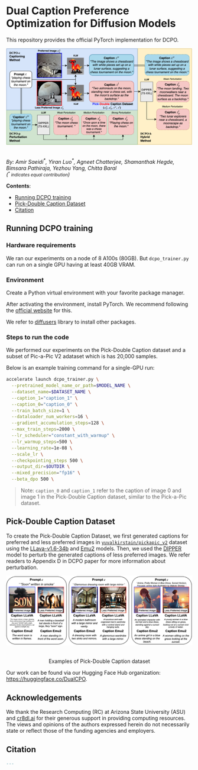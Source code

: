 # Dual Caption Preference Optimization for Diffusion Models 

This repository provides the official PyTorch implementation for DCPO. 

<div align="center">
<img src="assets/dcpo_overview.png" width=750/>
</div><br>

_By: Amir Saeidi<sup>\*</sup>, Yiran Luo<sup>\*</sup>, Agneet Chatterjee, Shamanthak Hegde, Bimsara Pathiraja, Yezhou Yang, Chitta Baral_
<br>_(<small><sup>*</sup> indicates equal contribution</small>)_


**Contents**:

* [Running DCPO training](#running-dcpo-training)
* [Pick-Double Caption Dataset](#dataset) 
* [Citation](#citation)

## Running DCPO training

### Hardware requirements

We ran our experiments on a node of 8 A100s (80GB). But `dcpo_trainer.py` can run on a single GPU having at least 40GB VRAM. 

### Environment

Create a Python virtual environment with your favorite package manager. 

After activating the environment, install PyTorch. We recommend following the [official website](https://pytorch.org/) for this. 

We refer to [diffusers](https://github.com/huggingface/diffusers/tree/main/examples/text_to_image) library to install other packages.

### Steps to run the code
<!-- [`yuvalkirstain/pickapic_v2`](https://huggingface.co/datasets/yuvalkirstain/pickapic_v2) -->
We performed our experiments on the Pick-Double Caption dataset and a subset of  Pic-a-Pic V2 adataset which is has 20,000 samples.

Below is an example training command for a single-GPU run:

```bash
accelerate launch dcpo_trainer.py \
  --pretrained_model_name_or_path=$MODEL_NAME \
  --dataset_name=$DATASET_NAME \
  --caption_1="caption_1" \
  --caption_0="caption_0" \
  --train_batch_size=1 \
  --dataloader_num_workers=16 \
  --gradient_accumulation_steps=128 \
  --max_train_steps=2000 \
  --lr_scheduler="constant_with_warmup" \
  --lr_warmup_steps=500 \
  --learning_rate=1e-08 \
  --scale_lr \
  --checkpointing_steps 500 \
  --output_dir=$OUTDIR \
  --mixed_precision="fp16" \
  --beta_dpo 500 \
```

> Note: `caption_0` and `caption_1` refer to the caption of image 0 and image 1 in the Pick-Double Caption dataset, similar to the Pick-a-Pic dataset.
## Pick-Double Caption Dataset

To create the Pick-Double Caption Dataset, we first generated captions for preferred and less preferred images in [`yuvalkirstain/pickapic_v2`](https://huggingface.co/datasets/yuvalkirstain/pickapic_v2) dataset using the [LLava-v1.6-34b](https://huggingface.co/liuhaotian/llava-v1.6-34b) and [Emu2](https://huggingface.co/BAAI/Emu2) models. Then, we used the [DIPPER](https://huggingface.co/kalpeshk2011/dipper-paraphraser-xxl) model to perturb the generated captions of less preferred images. We refer readers to Appendix D in DCPO paper for more information about perturbation.

<div align="center">
<img src="assets/pick_double_caption_examples.png" width=750/>
</div><br>
<p align="center">Examples of Pick-Double Caption dataset</p>

Our work can be found via our Hugging Face Hub organization: https://huggingface.co/DualCPO.


## Acknowledgements
We thank the Research Computing (RC) at Arizona State University (ASU) and [cr8dl.ai](https://www.cr8dl.ai/) for their generous support in providing computing resources. The views and opinions of the authors expressed herein do not necessarily state or reflect those of the funding agencies and employers.


## Citation

```bibtex
---
```
